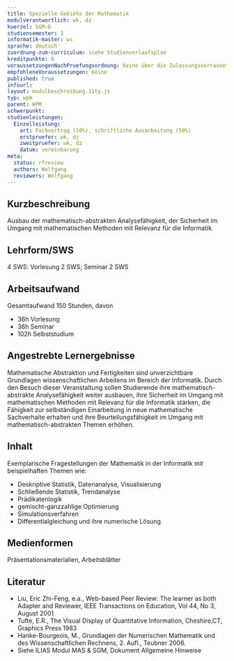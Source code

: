 ```yaml
---
title: Spezielle Gebiete der Mathematik
modulverantwortlich: wk, dz
kuerzel: SGM-D
studiensemester: 1
informatik-master: ws
sprache: deutsch
zuordnung-zum-curriculum: siehe Studienverlaufsplan
kreditpunkte: 6
voraussetzungenNachPruefungsordnung: keine über die Zulassungsvorrausetzungen zum Studium hinausgehenden
empfohleneVoraussetzungen: keine
published: true
infourl: 
layout: modulbeschreibung.11ty.js
typ: wpm
parent: WPM
schwerpunkt:
studienleistungen:
  Einzelleistung:
    art: Fachvortrag (50%), schriftliche Ausarbeitung (50%)
    erstpruefer: wk, dz
    zweitpruefer: wk, dz
    datum: vereinbarung
meta:
  status: rfreview     
  authors: Wolfgang
  reviewers: Wolfgang
---
```


## Kurzbeschreibung
Ausbau der mathematisch-abstrakten Analysefähigkeit, der Sicherheit im Umgang mit mathematischen Methoden mit Relevanz für die Informatik.

## Lehrform/SWS 
4 SWS: Vorlesung 2 SWS; Seminar 2 SWS

## Arbeitsaufwand 
Gesamtaufwand 150 Stunden, davon 

- 36h Vorlesung 
- 36h Seminar
- 102h Selbststudium 

## Angestrebte Lernergebnisse
Mathematische Abstraktion und Fertigkeiten sind unverzichtbare Grundlagen wissenschaftlichen Arbeitens im Bereich der Informatik. Durch den Besuch dieser Veranstaltung sollen Studierende ihre mathematisch-abstrakte Analysefähigkeit weiter ausbauen, ihre Sicherheit im Umgang mit mathematischen Methoden mit Relevanz für die Informatik stärken, die Fähigkeit zur selbständigen Einarbeitung in neue mathematische Sachverhalte erhalten und ihre Beurteilungsfähigkeit im Umgang mit mathematisch-abstrakten Themen erhöhen.


## Inhalt
Exemplarische Fragestellungen der Mathematik in der Informatik mit beispielhaften Themen wie:

- Deskriptive Statistik, Datenanalyse, Visualisierung
- Schließende Statistik, Trendanalyse
- Prädikatenlogik
- gemischt-ganzzahlige Optimierung
- Simulationsverfahren
- Differentialgleichung und ihre numerische Lösung

## Medienformen
Präsentationsmaterialien, Arbeitsblätter

## Literatur
- Liu, Eric Zhi-Feng, e.a., Web-based Peer Review: The learner as both Adapter and Reviewer, IEEE Transactions on Education, Vol 44, No 3, August 2001
- Tufte, E.R., The Visual Display of Quantitative Information, Cheshire,CT, Graphics Press 1983
- Hanke-Bourgeois, M., Grundlagen der Numerischen Mathematik und des Wissenschaftlichen Rechnens, 2. Aufl., Teubner 2006.
- Siehe ILIAS Modul MAS & SGM, Dokument Allgemeine Hinweise



